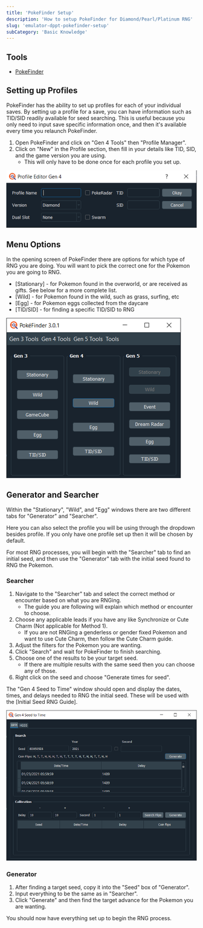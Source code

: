 ```yaml
---
title: 'PokeFinder Setup'
description: 'How to setup PokeFinder for Diamond/Pearl/Platinum RNG'
slug: 'emulator-dppt-pokefinder-setup'
subCategory: 'Basic Knowledge'
---
```


## Tools

- [PokeFinder](https://github.com/Admiral-Fish/PokeFinder/releases)

## Setting up Profiles

PokeFinder has the ability to set up profiles for each of your individual saves. By setting up a profile for a save, you can have information such as TID/SID readily available for seed searching. This is useful because you only need to input save specific information once, and then it's available every time you relaunch PokeFinder.

1. Open PokeFinder and click on "Gen 4 Tools" then "Profile Manager".
2. Click on "New" in the Profile section, then fill in your details like TID, SID, and the game version you are using.
   - This will only have to be done once for each profile you set up.

![](https://github.com/ShinySylveon04/PokemonRNGGuidesPics/blob/main/Screenshot_25.png?raw=true)

## Menu Options

In the opening screen of PokeFinder there are options for which type of RNG you are doing. You will want to pick the correct one for the Pokemon you are going to RNG.

- [Stationary] - for Pokemon found in the overworld, or are received as gifts. See below for a more complete list.
- [Wild] - for Pokemon found in the wild, such as grass, surfing, etc
- [Egg] - for Pokemon eggs collected from the daycare
- [TID/SID] - for finding a specific TID/SID to RNG

![](https://github.com/ShinySylveon04/PokemonRNGGuidesPics/blob/main/Screenshot_23.png?raw=true)

## Generator and Searcher

Within the "Stationary", "Wild", and "Egg" windows there are two different tabs for "Generator" and "Searcher".

Here you can also select the profile you will be using through the dropdown besides profile. If you only have one profile set up then it will be chosen by default.

For most RNG processes, you will begin with the "Searcher" tab to find an initial seed, and then use the "Generator" tab with the initial seed found to RNG the Pokemon.

### Searcher

1. Navigate to the "Searcher" tab and select the correct method or encounter based on what you are RNGing.
   - The guide you are following will explain which method or encounter to choose.
2. Choose any applicable leads if you have any like Synchronize or Cute Charm (Not applicable for Method 1).
   - If you are not RNGing a genderless or gender fixed Pokemon and want to use Cute Charm, then follow the Cute Charm guide.
3. Adjust the filters for the Pokemon you are wanting.
4. Click "Search" and wait for PokeFinder to finish searching.
5. Choose one of the results to be your target seed.
   - If there are multiple results with the same seed then you can choose any of those.
6. Right click on the seed and choose "Generate times for seed".

The "Gen 4 Seed to Time" window should open and display the dates, times, and delays needed to RNG the initial seed. These will be used with the [Initial Seed RNG Guide].

![](https://github.com/ShinySylveon04/PokemonRNGGuidesPics/blob/main/Screenshot_24.png?raw=true)

### Generator

1. After finding a target seed, copy it into the "Seed" box of "Generator".
2. Input everything to be the same as in "Searcher".
3. Click "Generate" and then find the target advance for the Pokemon you are wanting.

You should now have everything set up to begin the RNG process.
